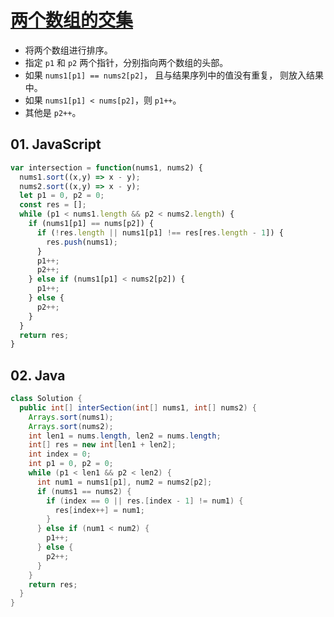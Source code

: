 # [两个数组的交集](https://leetcode-cn.com/problems/intersection-of-two-arrays/)

- 将两个数组进行排序。
- 指定 `p1` 和 `p2` 两个指针，分别指向两个数组的头部。
- 如果 `nums1[p1] == nums2[p2]`， 且与结果序列中的值没有重复， 则放入结果中。
- 如果 `nums1[p1] < nums[p2]`，则 `p1++`。
- 其他是 `p2++`。

## 01. JavaScript
```js
var intersection = function(nums1, nums2) {
  nums1.sort((x,y) => x - y);
  nums2.sort((x,y) => x - y);
  let p1 = 0, p2 = 0;
  const res = [];
  while (p1 < nums1.length && p2 < nums2.length) {
    if (nums1[p1] == nums[p2]) {
      if (!res.length || nums1[p1] !== res[res.length - 1]) {
        res.push(nums1);
      }
      p1++;
      p2++;
    } else if (nums1[p1] < nums2[p2]) {
      p1++;
    } else {
      p2++;
    }
  }
  return res;
}
```


## 02. Java
```java
class Solution {
  public int[] interSection(int[] nums1, int[] nums2) {
    Arrays.sort(nums1);
    Arrays.sort(nums2);
    int len1 = nums.length, len2 = nums.length;
    int[] res = new int[len1 + len2];
    int index = 0;
    int p1 = 0, p2 = 0;
    while (p1 < len1 && p2 < len2) {
      int num1 = nums1[p1], num2 = nums2[p2];
      if (nums1 == nums2) {
        if (index == 0 || res.[index - 1] != num1) {
          res[index++] = num1;
        }
      } else if (num1 < num2) {
        p1++;
      } else {
        p2++;
      }
    }
    return res;
  }
}
```
